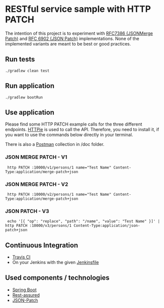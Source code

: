 # RESTful service sample with HTTP PATCH

The intention of this project is to experiment with [RFC7386 (JSONMerge Patch)](http://tools.ietf.org/html/rfc7386) and [RFC 6902 (JSON Patch)](http://tools.ietf.org/html/rfc6902) implementations. 
None of the implemented variants are meant to be best or good practices. 

## Run tests

```
./gradlew clean test
```

## Run application

```
./gradlew bootRun
```

## Use application

Please find some HTTP PATCH example calls for the three different endpoints. 
[HTTPie](https://httpie.org/doc) is used to call the API. 
Therefore, you need to install it, if you want to use the commands below directly in your terminal.

There is also a [Postman](https://www.getpostman.com/) collection in /doc folder.

### JSON MERGE PATCH - V1

```
 http PATCH :10000/v1/persons/1 name="Test Name" Content-Type:application/merge-patch+json
```

### JSON MERGE PATCH - V2

```
 http PATCH :10000/v2/persons/1 name="Test Name" Content-Type:application/merge-patch+json
```

### JSON PATCH - V3 

```
 echo '[{ "op": "replace", "path": "/name", "value": "Test Name" }]' | http PATCH :10000/v3/persons/1 Content-Type:application/json-patch+json
```

## Continuous Integration

- [Travis CI](https://travis-ci.org/marhan/rest-patch-sample)
- On your Jenkins with the given [Jenkinsfile](https://github.com/marhan/rest-patch-sample/blob/master/Jenkinsfile) 


## Used components / technologies

- [Spring Boot](https://projects.spring.io/spring-boot/) 
- [Rest-assured](https://github.com/rest-assured/rest-assured/wiki/GettingStarted)
- [JSON-Patch](https://github.com/daveclayton/json-patch)



